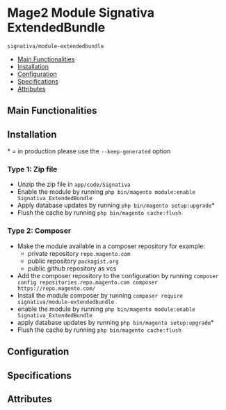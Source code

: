 # Mage2 Module Signativa ExtendedBundle

    signativa/module-extendedbundle

 - [Main Functionalities](#markdown-header-main-functionalities)
 - [Installation](#markdown-header-installation)
 - [Configuration](#markdown-header-configuration)
 - [Specifications](#markdown-header-specifications)
 - [Attributes](#markdown-header-attributes)


## Main Functionalities


## Installation
\* = in production please use the `--keep-generated` option

### Type 1: Zip file

 - Unzip the zip file in `app/code/Signativa`
 - Enable the module by running `php bin/magento module:enable Signativa_ExtendedBundle`
 - Apply database updates by running `php bin/magento setup:upgrade`\*
 - Flush the cache by running `php bin/magento cache:flush`

### Type 2: Composer

 - Make the module available in a composer repository for example:
    - private repository `repo.magento.com`
    - public repository `packagist.org`
    - public github repository as vcs
 - Add the composer repository to the configuration by running `composer config repositories.repo.magento.com composer https://repo.magento.com/`
 - Install the module composer by running `composer require signativa/module-extendedbundle`
 - enable the module by running `php bin/magento module:enable Signativa_ExtendedBundle`
 - apply database updates by running `php bin/magento setup:upgrade`\*
 - Flush the cache by running `php bin/magento cache:flush`


## Configuration




## Specifications




## Attributes



